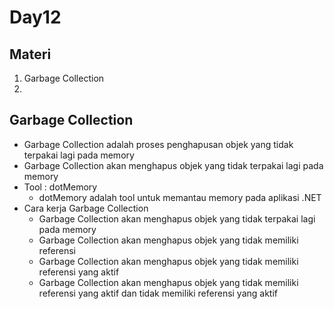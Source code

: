 # Day12

## Materi
1. Garbage Collection
1. 

## Garbage Collection
- Garbage Collection adalah proses penghapusan objek yang tidak terpakai lagi pada memory
- Garbage Collection akan menghapus objek yang tidak terpakai lagi pada memory
- Tool : dotMemory
    - dotMemory adalah tool untuk memantau memory pada aplikasi .NET
- Cara kerja Garbage Collection
    - Garbage Collection akan menghapus objek yang tidak terpakai lagi pada memory
    - Garbage Collection akan menghapus objek yang tidak memiliki referensi
    - Garbage Collection akan menghapus objek yang tidak memiliki referensi yang aktif
    - Garbage Collection akan menghapus objek yang tidak memiliki referensi yang aktif dan tidak memiliki referensi yang aktif

